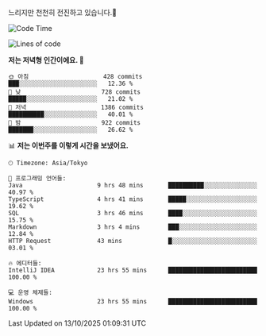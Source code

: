 느리지만 천천히 전진하고 있습니다.🐢

<!--START_SECTION:waka-->
![Code Time](http://img.shields.io/badge/Code%20Time-1%2C712%20hrs%2051%20mins-blue)

![Lines of code](https://img.shields.io/badge/%EC%A0%80%EB%8A%94%20%EC%97%AC%ED%83%9C%EA%B9%8C%EC%A7%80%20-947.3%20thousand%20%EC%A4%84%EC%9D%98%20%EC%BD%94%EB%93%9C%EB%A5%BC%20%EC%9E%91%EC%84%B1%ED%96%88%EC%96%B4%EC%9A%94.-blue)

**저는 저녁형 인간이에요. 🦉** 

```text
🌞 아침                     428 commits         ███░░░░░░░░░░░░░░░░░░░░░░   12.36 % 
🌆 낮　                     728 commits         █████░░░░░░░░░░░░░░░░░░░░   21.02 % 
🌃 저녁                     1386 commits        ██████████░░░░░░░░░░░░░░░   40.01 % 
🌙 밤　                     922 commits         ███████░░░░░░░░░░░░░░░░░░   26.62 % 
```


📊 **저는 이번주를 이렇게 시간을 보냈어요.** 

```text
🕑︎ Timezone: Asia/Tokyo

💬 프로그래밍 언어들: 
Java                     9 hrs 48 mins       ██████████░░░░░░░░░░░░░░░   40.97 % 
TypeScript               4 hrs 41 mins       █████░░░░░░░░░░░░░░░░░░░░   19.62 % 
SQL                      3 hrs 46 mins       ████░░░░░░░░░░░░░░░░░░░░░   15.75 % 
Markdown                 3 hrs 4 mins        ███░░░░░░░░░░░░░░░░░░░░░░   12.84 % 
HTTP Request             43 mins             █░░░░░░░░░░░░░░░░░░░░░░░░   03.01 % 

🔥 에디터들: 
IntelliJ IDEA            23 hrs 55 mins      █████████████████████████   100.00 % 

💻 운영 체제들: 
Windows                  23 hrs 55 mins      █████████████████████████   100.00 % 
```


 Last Updated on 13/10/2025 01:09:31 UTC
<!--END_SECTION:waka-->
